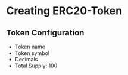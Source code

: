 # Creating ERC20-Token

## Token Configuration
- Token name
- Token symbol
- Decimals
- Total Supply: 100

